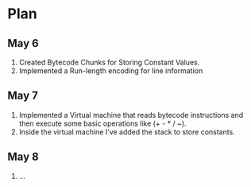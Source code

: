 # Plan
## May 6
  1. Created Bytecode Chunks for Storing Constant Values.
  2. Implemented a Run-length encoding for line information
## May 7
  1. Implemented a Virtual machine that reads bytecode instructions and then execute some basic operations like (+ - * / ~).
  2. Inside the virtual machine I've added the stack to store constants.
## May 8
  1. ...
